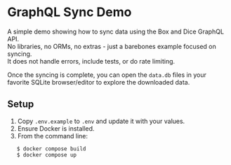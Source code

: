 # GraphQL Sync Demo

A simple demo showing how to sync data using the Box and Dice GraphQL API.  
No libraries, no ORMs, no extras - just a barebones example focused on syncing.  
It does not handle errors, include tests, or do rate limiting.

Once the syncing is complete, you can open the `data.db` files in your  
favorite SQLite browser/editor to explore the downloaded data.

## Setup

1. Copy `.env.example` to `.env` and update it with your values.
2. Ensure Docker is installed.
3. From the command line:
```
   $ docker compose build
   $ docker compose up
```

